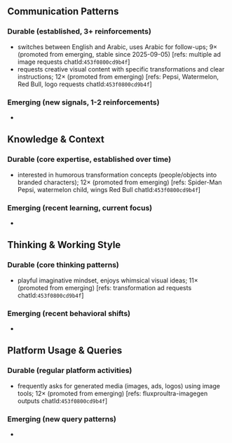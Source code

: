## Communication Patterns
### Durable (established, 3+ reinforcements)
- switches between English and Arabic, uses Arabic for follow-ups; 9× (promoted from emerging, stable since 2025-09-05) [refs: multiple ad image requests chatId:`453f0800cd9b4f`]
- requests creative visual content with specific transformations and clear instructions; 12× (promoted from emerging) [refs: Pepsi, Watermelon, Red Bull, logo requests chatId:`453f0800cd9b4f`]

### Emerging (new signals, 1-2 reinforcements)
-

## Knowledge & Context
### Durable (core expertise, established over time)
- interested in humorous transformation concepts (people/objects into branded characters); 12× (promoted from emerging) [refs: Spider-Man Pepsi, watermelon child, wings Red Bull chatId:`453f0800cd9b4f`]

### Emerging (recent learning, current focus)
-

## Thinking & Working Style
### Durable (core thinking patterns)
- playful imaginative mindset, enjoys whimsical visual ideas; 11× (promoted from emerging) [refs: transformation ad requests chatId:`453f0800cd9b4f`]

### Emerging (recent behavioral shifts)
-

## Platform Usage & Queries
### Durable (regular platform activities)
- frequently asks for generated media (images, ads, logos) using image tools; 12× (promoted from emerging) [refs: fluxproultra-imagegen outputs chatId:`453f0800cd9b4f`]

### Emerging (new query patterns)
-
